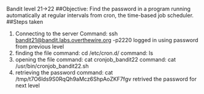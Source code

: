 Bandit level 21->22
##Objective: Find the password in a program running automatically at regular intervals from cron, the time-based job scheduler.
##Steps taken
1. Connecting to the server
   Command: ssh bandit21@bandit.labs.overthewire.org -p2220
   logged in using password from previous level
2. finding the file
   command: cd /etc/cron.d/
   command: ls
4. opening the file 
   command: cat cronjob_bandit22
   command: cat /usr/bin/cronjob_bandit22.sh
6. retrieving the password
   command: cat /tmp/t7O6lds9S0RqQh9aMcz6ShpAoZKF7fgv
   retrived the password for next level
